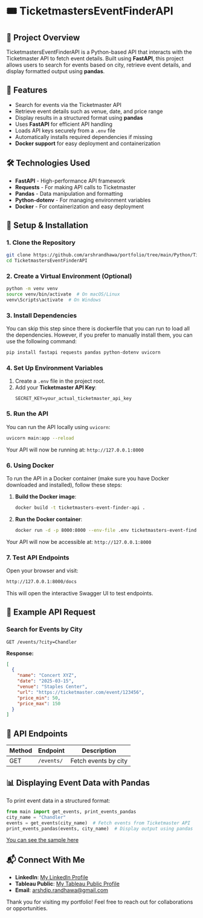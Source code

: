 
# 🎟️ TicketmastersEventFinderAPI

## 📌 Project Overview
TicketmastersEventFinderAPI is a Python-based API that interacts with the Ticketmaster API to fetch event details. Built using **FastAPI**, this project allows users to search for events based on city, retrieve event details, and display formatted output using **pandas**.

## 🚀 Features
- Search for events via the Ticketmaster API
- Retrieve event details such as venue, date, and price range
- Display results in a structured format using **pandas**
- Uses **FastAPI** for efficient API handling
- Loads API keys securely from a `.env` file
- Automatically installs required dependencies if missing
- **Docker support** for easy deployment and containerization

## 🛠️ Technologies Used
- **FastAPI** - High-performance API framework
- **Requests** - For making API calls to Ticketmaster
- **Pandas** - Data manipulation and formatting
- **Python-dotenv** - For managing environment variables
- **Docker** - For containerization and easy deployment

## 🔑 Setup & Installation
### **1. Clone the Repository**
```bash
git clone https://github.com/arshrandhawa/portfolio/tree/main/Python/TicketmastersEventFinderAPI.git
cd TicketmastersEventFinderAPI
```

### **2. Create a Virtual Environment (Optional)**
```bash
python -m venv venv
source venv/bin/activate  # On macOS/Linux
venv\Scripts\activate  # On Windows
```

### **3. Install Dependencies**
You can skip this step since there is dockerfile that you can run to load all the dependencies. However, if you prefer to manually install them, you can use the following command:
```bash
pip install fastapi requests pandas python-dotenv uvicorn
```

### **4. Set Up Environment Variables**
1. Create a `.env` file in the project root.
2. Add your **Ticketmaster API Key**:
   ```
   SECRET_KEY=your_actual_ticketmaster_api_key
   ```

### **5. Run the API**
You can run the API locally using `uvicorn`:
```bash
uvicorn main:app --reload
```
Your API will now be running at: `http://127.0.0.1:8000`

### **6. Using Docker**
To run the API in a Docker container (make sure you have Docker downloaded and installed), follow these steps:
1. **Build the Docker image**:
   ```bash
   docker build -t ticketmasters-event-finder-api .
   ```
2. **Run the Docker container**:
   ```bash
   docker run -d -p 8000:8000 --env-file .env ticketmasters-event-finder-api
   ```
Your API will now be accessible at: `http://127.0.0.1:8000`

### **7. Test API Endpoints**
Open your browser and visit:
```bash
http://127.0.0.1:8000/docs
```
This will open the interactive Swagger UI to test endpoints.

## 📌 Example API Request
### **Search for Events by City**
```http
GET /events/?city=Chandler
```
**Response:**
```json
[
  {
    "name": "Concert XYZ",
    "date": "2025-03-15",
    "venue": "Staples Center",
    "url": "https://ticketmaster.com/event/123456",
    "price_min": 50,
    "price_max": 150
  }
]
```

## 📄 API Endpoints
| Method | Endpoint           | Description                  |
|--------|-------------------|------------------------------|
| GET    | `/events/`        | Fetch events by city        |

## 📊 Displaying Event Data with Pandas
To print event data in a structured format:
```python
from main import get_events, print_events_pandas
city_name = "Chandler"
events = get_events(city_name)  # Fetch events from Ticketmaster API
print_events_pandas(events, city_name)  # Display output using pandas
```

[You can see the sample here](https://github.com/arshrandhawa/portfolio/blob/main/Python/TicketmastersEventFinderAPI/TicketmastersEventFinderAPI_SampleResults.pdf)

## 📬 Connect With Me

- **LinkedIn**: [My LinkedIn Profile](https://www.linkedin.com/in/arshrandhawa11/)
- **Tableau Public**: [My Tableau Public Profile](https://public.tableau.com/app/profile/arshdeep.randhawa6351/vizzes)
- **Email**: [arshdip.randhawa@gmail.com](mailto:arshdip.randhawa@gmail.com)

Thank you for visiting my portfolio! Feel free to reach out for collaborations or opportunities.
